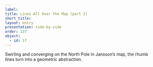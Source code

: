 ```yaml
---
label: 
title: Lines All Over the Map (part 2)
short_title:
layout: entry
presentation: side-by-side
order: 137
object:
  - id: 17
---
```

Swirling and converging on the North Pole in Jansson’s map, the rhumb lines turn into a geometric abstraction. 